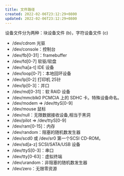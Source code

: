 ```yaml
---
title: 文件路径
created: 2022-02-06T23:12:29+0800
updated: 2022-02-06T23:12:29+0800
---
```



设备文件分为两种：块设备文件 (b)，字符设备文件 (c)

- /dev/cdrom 光驱
- /dev/console：控制台
- /dev/fb[0-31]：framebuffer
- /dev/fd[0-7] 软驱/软盘
- /dev/ha[a-t] IDE 设备
- /dev/loop[0-7]：本地回环设备
- /dev/lp[0-2] 打印机 25针
- /dev/lp[0-3]：并口
- /dev/md[0-31]：软 RAID 设备
- /dev/mmcblk0 PCMCIA 上的 SDHC 卡。特殊设备命名。
- /dev/modem => /dev/ttyS[0-9]
- /dev/mouse 鼠标
- /dev/null：无限数据接收设备,相当于黑洞
- /dev/pilot => /dev/ttyS[0-9]
- /dev/ram[0-15]：内存
- /dev/random：阻塞的随机数发生器
- /dev/scd0 或 /dev/sr0 第一个SCSI CD-ROM。
- /dev/sd[a-z] SCSI/SATA/USB 设备
- /dev/ttyS[0-3]：串口
- /dev/tty[0-63]：虚拟终端
- /dev/urandom：非阻塞的随机数发生器
- /dev/zero：无限零资源
